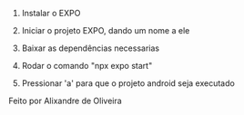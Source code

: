 1. Instalar o EXPO

2. Iniciar o projeto EXPO, dando um nome a ele

3. Baixar as dependências necessarias

4. Rodar o comando "npx expo start"

5. Pressionar 'a' para que o projeto android seja executado


Feito por Alixandre de Oliveira
